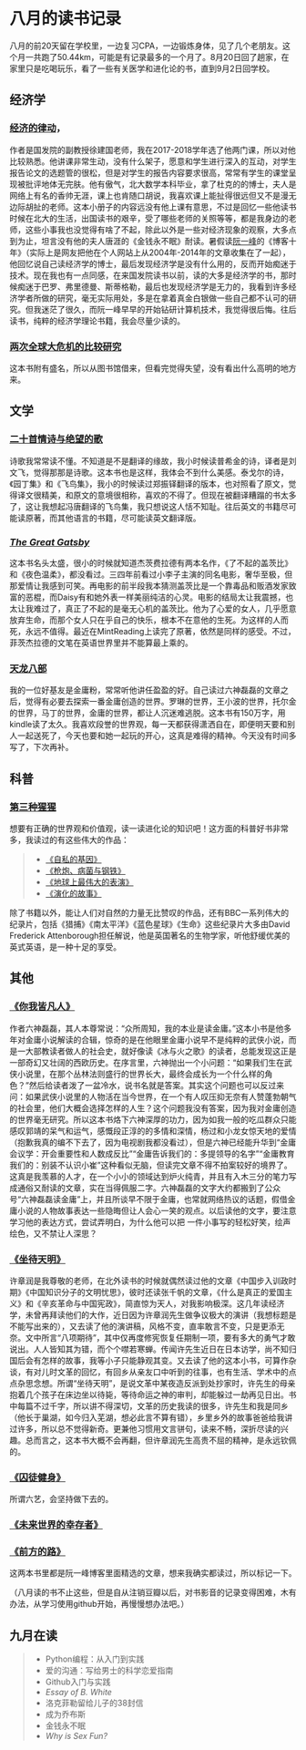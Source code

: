 
# 八月的读书记录

八月的前20天留在学校里，一边复习CPA，一边锻炼身体，见了几个老朋友。这个月一共跑了50.44km，可能是有记录最多的一个月了。8月20日回了趟家，在家里只是吃喝玩乐，看了一些有关医学和进化论的书，直到9月2日回学校。

## 经济学

### [经济的律动](https://book.douban.com/subject/30258679/)，
作者是国发院的副教授徐建国老师，我在2017-2018学年选了他两门课，所以对他比较熟悉。他讲课非常生动，没有什么架子，愿意和学生进行深入的互动，对学生报告论文的选题管的很松，但是对学生的报告内容要求很高，常常有学生的课堂呈现被批评地体无完肤。他有傲气，北大数学本科毕业，拿了杜克的的博士，夫人是网络上有名的香帅无涯，课上也肯随口胡说，我喜欢课上能扯得很远但又不是漫无边际胡扯的老师。这本小册子的内容远没有他上课有意思，不过是回忆一些他读书时候在北大的生活，出国读书的艰辛，受了哪些老师的关照等等，都是我身边的老师，这些小事我也没觉得有啥了不起，除此以外是一些对经济现象的观察，大多点到为止，坦言没有他的夫人唐涯的《金钱永不眠》耐读。暑假读[阮一峰](http://www.ruanyifeng.com/home.html)的《博客十年》（实际上是网友把他在个人网站上从2004年-2014年的文章收集在了一起），他回忆说自己读经济学的博士，最后发现经济学是没有什么用的，反而开始痴迷于技术。现在我也有一点同感，在来国发院读书以前，读的大多是经济学的书，那时候痴迷于巴罗、弗里德曼、斯蒂格勒，最后也发现经济学是无力的，我看到许多经济学者所做的研究，毫无实际用处，多是在拿着真金白银做一些自己都不认可的研究。但我迷茫了很久，而阮一峰早早的开始钻研计算机技术，我觉得很后悔。往后读书，纯粹的经济学理论书籍，我会尽量少读的。

###  [两次全球大危机的比较研究](https://book.douban.com/subject/21964791/ )
这本书附有盛名，所以从图书馆借来，但看完觉得失望，没有看出什么高明的地方来。

## 文学
### [二十首情诗与绝望的歌](https://book.douban.com/subject/1045352/)
诗歌我常常读不懂。不知道是不是翻译的缘故，我小时候读普希金的诗，译者是刘文飞，觉得那那是诗歌。这本书也是这样，我体会不到什么美感。泰戈尔的诗，《园丁集》和《飞鸟集》，我小的时候读过郑振铎翻译的版本，也对照看了原文，觉得译文很精美，和原文的意境很相称，喜欢的不得了。但现在被翻译糟蹋的书太多了，这让我想起冯唐翻译的飞鸟集，我只想说这人恬不知耻。往后英文的书籍尽可能读原著，而其他语言的书籍，尽可能读英文翻译版。

### [*The Great Gatsby*](https://book.douban.com/subject/1437016/)
这本书名头太盛，很小的时候就知道杰茨费拉德有两本名作，《了不起的盖茨比》和《夜色温柔》，都没看过。三四年前看过小李子主演的同名电影，奢华至极，但那爱情让我感到可笑。再电影的前半段我本猜测盖茨比是一个靠毒品和贩酒发家致富的恶棍，而Daisy有和她外表一样美丽纯洁的心灵。电影的结局太让我震撼，也太让我难过了，真正了不起的是毫无心机的盖茨比。他为了心爱的女人，几乎愿意放弃生命，而那个女人只在乎自己的快乐，根本不在意他的生死。为这样的人而死，永远不值得。最近在MintReading上读完了原著，依然是同样的感受。不过，菲茨杰拉德的文笔在英语世界里并不能算最上乘的。

### [天龙八部](https://book.douban.com/subject/1255625/)
我的一位好基友是金庸粉，常常听他讲任盈盈的好。自己读过六神磊磊的文章之后，觉得有必要去探索一番金庸创造的世界。罗琳的世界，王小波的世界，托尔金的世界，马丁的世界，金庸的世界，都让人沉迷难逃脱。这本书有150万字，用kindle读了太久。我喜欢段誉的世界观，每一天都获得潇洒自在，即便明天要和别人一起送死了，今天也要和她一起玩的开心，这真是难得的精神。今天没有时间多写了，下次再补。

## 科普

### [第三种猩猩](https://book.douban.com/subject/10607615/)
想要有正确的世界观和价值观，读一读进化论的知识吧！这方面的科普好书非常多，我读过的有这些伟大的作品：
> - [《自私的基因》](https://book.douban.com/subject/11445548/)
> - [《枪炮、病菌与钢铁》](https://book.douban.com/subject/1813841/)
> - [《地球上最伟大的表演》](https://book.douban.com/subject/20507207/)
> - [《演化的故事》](https://book.douban.com/subject/27596897/)
> 
除了书籍以外，能让人们对自然的力量无比赞叹的作品，还有BBC一系列伟大的纪录片，包括《猎捕》《南太平洋》《蓝色星球》《生命》这些纪录片大多由David Frederick Attenborough担任解说，他是英国著名的生物学家，听他舒缓优美的英式英语，是一种十足的享受。

## 其他
###  [《你我皆凡人》](https://book.douban.com/subject/26383472/)
作者六神磊磊，其人本尊常说：“众所周知，我的本业是读金庸。”这本小书是他多年对金庸小说解读的合辑，惊奇的是在他眼里金庸小说早不是纯粹的武侠小说，而是一大部教读者做人的社会史，就好像读《冰与火之歌》的读者，总能发现这正是一部奇幻又壮阔的西欧历史。在序言里，六神抛出一个小问题：“如果我们生在武侠小说里，在那个丛林法则盛行的世界长大，最终会成长为一个什么样的角色？”然后给读者泼了一盆冷水，说书名就是答案。其实这个问题也可以反过来问：如果武侠小说里的人物活在当今世界，在一个有人叹压抑无奈有人赞蓬勃朝气的社会里，他们大概会选择怎样的人生？这个问题我没有答案，因为我对金庸创造的世界毫无研究。所以这本书烙下六神深厚的功力，因为如我一般的吃瓜群众只能感叹郭靖的呆气和运气，感慨段正淳的的多情和深情，杨过和小龙女惊天地的爱情（抱歉我真的编不下去了，因为电视剧我都没看过），但是六神已经能升华到“金庸会议学：开会重要性和人数成反比”“金庸告诉我们的：多提领导的名字”“金庸教育我们的：别装不认识小崔”这种看似无脑，但读完文章不得不拍案较好的境界了。这真是我羡慕的人才，在一个小小的领域达到炉火纯青，并且有入木三分的笔力写成通俗又耐读的文章，实在当得佩服二字。六神磊磊的文字大约都搬到了公众号“六神磊磊读金庸”上，并且所谈早不限于金庸，也常就网络热议的话题，假借金庸小说的人物故事表达一些隐晦但让人会心一笑的观点。以后读他的文字，要注意学习他的表达方式，尝试弄明白，为什么他可以把 一件小事写的轻松好笑，绘声绘色，又不禁让人深思？

### [《坐待天明》](https://book.douban.com/subject/20435400/)
许章润是我尊敬的老师，在北外读书的时候就偶然读过他的文章《中国步入训政时期》《中国知识分子的文明忧思》，彼时还读张千帆的文章，《什么是真正的爱国主义》和《辛亥革命与中国宪政》，简直惊为天人，对我影响极深。这几年读经济学，未曾再拜读他们的大作，近日因为许章润先生做争议极大的演讲（我想标题是不能写出来的），又去读了他的演讲稿，风格不变，直率敢言不变，只是更添无奈。文中所言“八项期待”，其中仅再度修宪恢复任期制一项，要有多大的勇气才敢说出。人人皆知其为错，而个个噤若寒蝉。传闻许先生近日在日本访学，尚不知归国后会有怎样的故事，我等小子只能静观其变。又去读了他的这本小书，可算作杂谈，有对儿时文革的回忆，有回乡从亲友口中听到的往事，也有生活、学术中的点点杂思念想。所谓“坐待天明”，是说文革中某夜造反派到处抄家时，许先生的母亲抱着几个孩子在床边坐以待毙，等待命运之神的审判，却能躲过一劫再见日出。书中每篇不过千字，所以讲不得深切，文革的历史我读的很多，许先生和我是同乡（他长于巢湖，如今归入芜湖，想必此言不算有错），乡里乡外的故事爸爸给我讲过许多，所以总不觉得新奇。更兼他习惯用文言骈句，读来不畅，深折尽读的兴趣。总而言之，这本书大概不会再翻，但许章润先生高贵不屈的精神，是永远钦佩的。

### [《囚徒健身》](https://book.douban.com/subject/25717097/)
所谓六艺，会坚持做下去的。

###  [《未来世界的幸存者》](https://book.douban.com/subject/30259509/ "未来世界的幸存者")

###  [《前方的路》](https://book.douban.com/subject/30234758/ "前方的路")
这两本书里都是阮一峰博客里面精选的文章，想来我确实都读过，所以标记一下。

（八月读的书不止这些，但是自从注销豆瓣以后，对书影音的记录变得困难，木有办法，从学习使用github开始，再慢慢想办法吧。）

## 九月在读
>   - Python编程：从入门到实践
>   - 爱的沟通：写给男士的科学恋爱指南
>   - Github入门与实践
>   - *Essay of B. White*
>   - 洛克菲勒留给儿子的38封信
>   - 成为乔布斯
>   - 金钱永不眠
>   - *Why is Sex Fun?*
>   
<!--stackedit_data:
eyJoaXN0b3J5IjpbLTcxODE4ODk2NiwtMTcwMzY4Mjc5Ml19
-->
